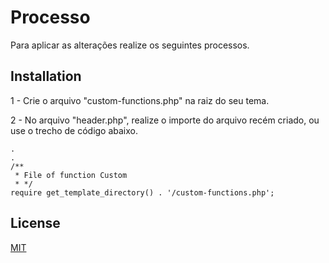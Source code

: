 # Processo

Para aplicar as alterações realize os seguintes processos.

## Installation

1 - Crie o arquivo "custom-functions.php" na raiz do seu tema.

2 - No arquivo "header.php", realize o importe do arquivo recém criado, ou use o trecho de código abaixo.

```
.
.
/**
 * File of function Custom
 * */
require get_template_directory() . '/custom-functions.php';
```

## License

[MIT](https://choosealicense.com/licenses/mit/)
